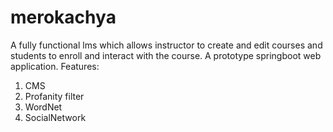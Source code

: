 # merokachya
A fully functional lms which allows instructor to create and edit courses and students to enroll and interact with the course.
A prototype springboot web application. 
Features: 
1. CMS
2. Profanity filter
3. WordNet
4. SocialNetwork
